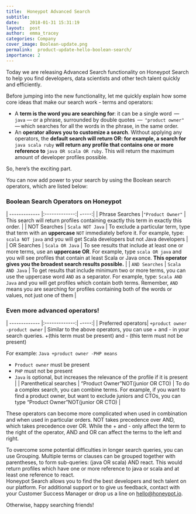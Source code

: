 ```yaml
---
title:  Honeypot Advanced Search 
subtitle:
date:    2018-01-31 15:31:19
layout:  post
author:  emma_tracey
categories: Company
cover_image: Boolean-update.png
permalink:  product-update-hello-boolean-search/
importance: 2
---
```

Today we are releasing Advanced Search functionality on Honeypot Search to help you find developers, data scientists and other tech talent quickly and efficiently. 

<!--more-->

Before jumping into the new functionality, let me quickly explain how some core ideas that make our search work - terms and operators:  

* A **term is the word you are searching for**: it can be a single word  —  `java` — or a phrase, surrounded by double quotes  —  `"product owner"` — which searches for all the words in the phrase, in the same order.
* An **operator allows you to customize a search**. Without applying any operators, the **default search will return OR: for example, a search for** `java scala ruby` **will return any profile that contains one or more reference to** `java OR scala OR ruby`. This will return the maximum amount of developer profiles possible. 

So, here’s the exciting part. 

You can now add power to your search by using the Boolean search operators, which are listed below: 

 
### Boolean Search Operators on Honeypot 

| -------------    	|:-------------:|						 -----:|
| Phrase Searches   |`"Product Owner"`   |    This search will return profiles containing exactly this term in exactly this order. |
| NOT Searches    	| `Scala NOT Java`   |    To exclude a particular term, type that term with an **uppercase** `NOT` immediately before it. For example, type: `scala NOT java` and you will get Scala developers but not Java developers |
| OR Searches    	| `Scala OR Java`    |    To see results that include at least one or more terms, use an **uppercase OR**. For example, type `scala OR java` and you will see profiles that contain at least Scala or Java once. **This operator gives you the broadest search results possible.**  |
| `AND Searches`    | `Scala AND Java`   |    To get results that include minimum two or more terms, you can use the uppercase word `AND` as a separator. For example, type: `Scala AND Java` and you will get profiles which contain both terms. 
Remember,  `AND` means you are searching for profiles containing both of the words or values, not just one of them |

 

 
### Even more advanced operators! 


| -------------    	|:-------------:|						 -----:|
| Preferred operators| `+product owner` `-product owner`  | Similar to the above operators, you can use + and - in your search queries. +(this term must be present) and - (this term must not be present)
 
For example: 
`Java +product owner -PHP means` 
 
* `Product owner` must be present 
* `PHP` must not be present 
* `Java` is optional, but increases the relevance of the profile if it is present |
| Parenthetical searches         	| “Product Owner”NOT(junior OR CTO)      | 	To do a complex search, you can combine terms. For example, if you want to find a product owner, but want to exclude juniors and CTOs, you can type “Product Owner”NOT(junior OR CTO) |



These operators can become more complicated when used in combination and when used in particular orders. NOT takes precedence over AND, which takes precedence over OR. While the + and - only affect the term to the right of the operator, AND and OR can affect the terms to the left and right.

To overcome some potential difficulties in longer search queries, you can use Grouping. Multiple terms or clauses can be grouped together with parentheses, to form sub-queries:  (java OR scala) AND react. This would return profiles which have one or more reference to java or scala and at least one reference to react.  
Honeypot Search allows you to find the best developers and tech talent on our platform. For additional support or to give us feedback, contact with your Customer Success Manager or drop us a line on [hello@honeypot.io](mailto:hello@honeypot.io). 

Otherwise, happy searching friends! 

